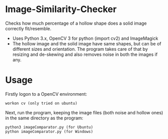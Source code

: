 # Image-Similarity-Checker
Checks how much percentage of a hollow shape does a solid image correctly fit/resemble.
- Uses Python 3.x, OpenCV 3 for python (import cv2) and ImageMagick
- The hollow image and the solid image have same shapes, but can be of different sizes and orientation. The program takes care of that by resizing and de-skewing and also removes noise in both the images if any.
# Usage
Firstly logon to a OpenCV environment:

    workon cv (only tried on ubuntu)
    
Next, run the program, keeping the image files (both noise and hollow ones) in the same directory as the program:

    python3 imageComparator.py (for Ubuntu)
    python imageComparator.py (for Windows)
    
